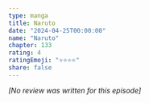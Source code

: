 ```yaml
---
type: manga
title: Naruto
date: "2024-04-25T00:00:00"
name: "Naruto"
chapter: 133
rating: 4
ratingEmoji: "⭐️⭐️⭐️⭐️"
share: false
---
```


_[No review was written for this episode]_